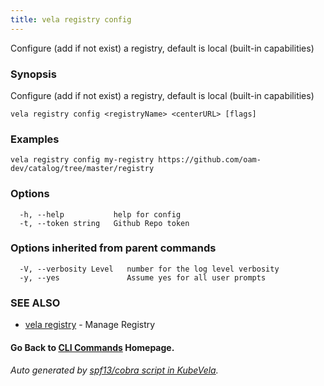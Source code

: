 ```yaml
---
title: vela registry config
---
```


Configure (add if not exist) a registry, default is local (built-in capabilities)

### Synopsis

Configure (add if not exist) a registry, default is local (built-in capabilities)

```
vela registry config <registryName> <centerURL> [flags]
```

### Examples

```
vela registry config my-registry https://github.com/oam-dev/catalog/tree/master/registry
```

### Options

```
  -h, --help           help for config
  -t, --token string   Github Repo token
```

### Options inherited from parent commands

```
  -V, --verbosity Level   number for the log level verbosity
  -y, --yes               Assume yes for all user prompts
```

### SEE ALSO

* [vela registry](vela_registry.md)	 - Manage Registry

#### Go Back to [CLI Commands](vela.md) Homepage.


###### Auto generated by [spf13/cobra script in KubeVela](https://github.com/kubevela/kubevela/tree/master/hack/docgen).
